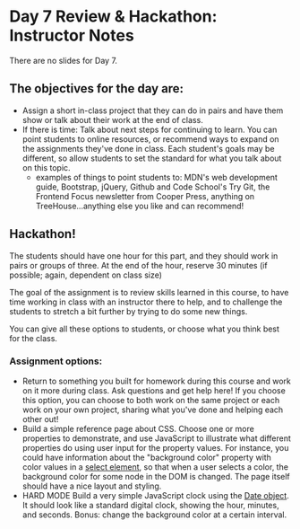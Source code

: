 Day 7 Review & Hackathon: Instructor Notes
==========================================

There are no slides for Day 7.

## The objectives for the day are:
- Assign a short in-class project that they can do in pairs and have them show or talk about their work at the end of class.
- If there is time: Talk about next steps for continuing to learn. You can point students to online resources, or recommend ways to expand on the assignments they've done in class. Each student's goals may be different, so allow students to set the standard for what you talk about on this topic.
    - examples of things to point students to: MDN's web development guide, Bootstrap, jQuery, Github and Code School's Try Git, the Frontend Focus newsletter from Cooper Press, anything on TreeHouse...anything else you like and can recommend!

## Hackathon!
The students should have one hour for this part, and they should work in pairs or groups of three. At the end of the hour, reserve 30 minutes (if possible; again, dependent on class size)

The goal of the assignment is to review skills learned in this course, to have time working in class with an instructor there to help, and to challenge the students to stretch a bit further by trying to do some new things.

You can give all these options to students, or choose what you think best for the class.

 ### Assignment options:
* Return to something you built for homework during this course and work on it more during class. Ask questions and get help here! If you choose this option, you can choose to both work on the same project or each work on your own project, sharing what you've done and helping each other out!
* Build a simple reference page about CSS. Choose one or more properties to demonstrate, and use JavaScript to illustrate what different properties do using user input for the property values. For instance, you could have information about the "background color" property with color values in a [select element](https://developer.mozilla.org/en-US/docs/Web/HTML/Element/select), so that when a user selects a color, the background color for some node in the DOM is changed. The page itself should have a nice layout and styling.
* HARD MODE Build a very simple JavaScript clock using the [Date object](https://developer.mozilla.org/en-US/docs/Web/JavaScript/Reference/Global_Objects/Date). It should look like a standard digital clock, showing the hour, minutes, and seconds. Bonus: change the background color at a certain interval.

